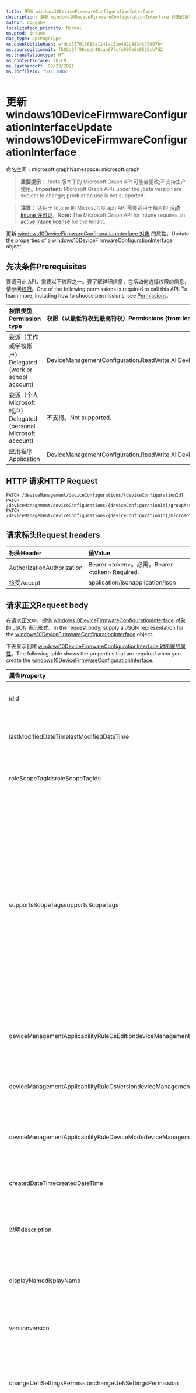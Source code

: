 ```yaml
---
title: 更新 windows10DeviceFirmwareConfigurationInterface
description: 更新 windows10DeviceFirmwareConfigurationInterface 对象的属性。
author: dougeby
localization_priority: Normal
ms.prod: intune
doc_type: apiPageType
ms.openlocfilehash: efdcd537013689a1141ac31e492c9814c75d07b4
ms.sourcegitcommit: f592c9ff96ceeb40caa67fcfe90fe6c8525cb7d2
ms.translationtype: MT
ms.contentlocale: zh-CN
ms.lasthandoff: 03/23/2021
ms.locfileid: "51151086"
---
```

# <a name="update-windows10devicefirmwareconfigurationinterface"></a><span data-ttu-id="ea507-103">更新 windows10DeviceFirmwareConfigurationInterface</span><span class="sxs-lookup"><span data-stu-id="ea507-103">Update windows10DeviceFirmwareConfigurationInterface</span></span>

<span data-ttu-id="ea507-104">命名空间：microsoft.graph</span><span class="sxs-lookup"><span data-stu-id="ea507-104">Namespace: microsoft.graph</span></span>

> <span data-ttu-id="ea507-105">**重要提示：** /beta 版本下的 Microsoft Graph API 可能会更改;不支持生产使用。</span><span class="sxs-lookup"><span data-stu-id="ea507-105">**Important:** Microsoft Graph APIs under the /beta version are subject to change; production use is not supported.</span></span>

> <span data-ttu-id="ea507-106">**注意：** 适用于 Intune 的 Microsoft Graph API 需要适用于租户的 [活动 Intune 许可证](https://go.microsoft.com/fwlink/?linkid=839381)。</span><span class="sxs-lookup"><span data-stu-id="ea507-106">**Note:** The Microsoft Graph API for Intune requires an [active Intune license](https://go.microsoft.com/fwlink/?linkid=839381) for the tenant.</span></span>

<span data-ttu-id="ea507-107">更新 [windows10DeviceFirmwareConfigurationInterface 对象](../resources/intune-deviceconfig-windows10devicefirmwareconfigurationinterface.md) 的属性。</span><span class="sxs-lookup"><span data-stu-id="ea507-107">Update the properties of a [windows10DeviceFirmwareConfigurationInterface](../resources/intune-deviceconfig-windows10devicefirmwareconfigurationinterface.md) object.</span></span>

## <a name="prerequisites"></a><span data-ttu-id="ea507-108">先决条件</span><span class="sxs-lookup"><span data-stu-id="ea507-108">Prerequisites</span></span>
<span data-ttu-id="ea507-p101">要调用此 API，需要以下权限之一。要了解详细信息，包括如何选择权限的信息，请参阅[权限](/graph/permissions-reference)。</span><span class="sxs-lookup"><span data-stu-id="ea507-p101">One of the following permissions is required to call this API. To learn more, including how to choose permissions, see [Permissions](/graph/permissions-reference).</span></span>

|<span data-ttu-id="ea507-111">权限类型</span><span class="sxs-lookup"><span data-stu-id="ea507-111">Permission type</span></span>|<span data-ttu-id="ea507-112">权限（从最低特权到最高特权）</span><span class="sxs-lookup"><span data-stu-id="ea507-112">Permissions (from least to most privileged)</span></span>|
|:---|:---|
|<span data-ttu-id="ea507-113">委派（工作或学校帐户）</span><span class="sxs-lookup"><span data-stu-id="ea507-113">Delegated (work or school account)</span></span>|<span data-ttu-id="ea507-114">DeviceManagementConfiguration.ReadWrite.All</span><span class="sxs-lookup"><span data-stu-id="ea507-114">DeviceManagementConfiguration.ReadWrite.All</span></span>|
|<span data-ttu-id="ea507-115">委派（个人 Microsoft 帐户）</span><span class="sxs-lookup"><span data-stu-id="ea507-115">Delegated (personal Microsoft account)</span></span>|<span data-ttu-id="ea507-116">不支持。</span><span class="sxs-lookup"><span data-stu-id="ea507-116">Not supported.</span></span>|
|<span data-ttu-id="ea507-117">应用程序</span><span class="sxs-lookup"><span data-stu-id="ea507-117">Application</span></span>|<span data-ttu-id="ea507-118">DeviceManagementConfiguration.ReadWrite.All</span><span class="sxs-lookup"><span data-stu-id="ea507-118">DeviceManagementConfiguration.ReadWrite.All</span></span>|

## <a name="http-request"></a><span data-ttu-id="ea507-119">HTTP 请求</span><span class="sxs-lookup"><span data-stu-id="ea507-119">HTTP Request</span></span>
<!-- {
  "blockType": "ignored"
}
-->
``` http
PATCH /deviceManagement/deviceConfigurations/{deviceConfigurationId}
PATCH /deviceManagement/deviceConfigurations/{deviceConfigurationId}/groupAssignments/{deviceConfigurationGroupAssignmentId}/deviceConfiguration
PATCH /deviceManagement/deviceConfigurations/{deviceConfigurationId}/microsoft.graph.windowsDomainJoinConfiguration/networkAccessConfigurations/{deviceConfigurationId}
```

## <a name="request-headers"></a><span data-ttu-id="ea507-120">请求标头</span><span class="sxs-lookup"><span data-stu-id="ea507-120">Request headers</span></span>
|<span data-ttu-id="ea507-121">标头</span><span class="sxs-lookup"><span data-stu-id="ea507-121">Header</span></span>|<span data-ttu-id="ea507-122">值</span><span class="sxs-lookup"><span data-stu-id="ea507-122">Value</span></span>|
|:---|:---|
|<span data-ttu-id="ea507-123">Authorization</span><span class="sxs-lookup"><span data-stu-id="ea507-123">Authorization</span></span>|<span data-ttu-id="ea507-124">Bearer &lt;token&gt;。必需。</span><span class="sxs-lookup"><span data-stu-id="ea507-124">Bearer &lt;token&gt; Required.</span></span>|
|<span data-ttu-id="ea507-125">接受</span><span class="sxs-lookup"><span data-stu-id="ea507-125">Accept</span></span>|<span data-ttu-id="ea507-126">application/json</span><span class="sxs-lookup"><span data-stu-id="ea507-126">application/json</span></span>|

## <a name="request-body"></a><span data-ttu-id="ea507-127">请求正文</span><span class="sxs-lookup"><span data-stu-id="ea507-127">Request body</span></span>
<span data-ttu-id="ea507-128">在请求正文中，提供 [windows10DeviceFirmwareConfigurationInterface](../resources/intune-deviceconfig-windows10devicefirmwareconfigurationinterface.md) 对象的 JSON 表示形式。</span><span class="sxs-lookup"><span data-stu-id="ea507-128">In the request body, supply a JSON representation for the [windows10DeviceFirmwareConfigurationInterface](../resources/intune-deviceconfig-windows10devicefirmwareconfigurationinterface.md) object.</span></span>

<span data-ttu-id="ea507-129">下表显示创建 [windows10DeviceFirmwareConfigurationInterface 时所需的属性](../resources/intune-deviceconfig-windows10devicefirmwareconfigurationinterface.md)。</span><span class="sxs-lookup"><span data-stu-id="ea507-129">The following table shows the properties that are required when you create the [windows10DeviceFirmwareConfigurationInterface](../resources/intune-deviceconfig-windows10devicefirmwareconfigurationinterface.md).</span></span>

|<span data-ttu-id="ea507-130">属性</span><span class="sxs-lookup"><span data-stu-id="ea507-130">Property</span></span>|<span data-ttu-id="ea507-131">类型</span><span class="sxs-lookup"><span data-stu-id="ea507-131">Type</span></span>|<span data-ttu-id="ea507-132">说明</span><span class="sxs-lookup"><span data-stu-id="ea507-132">Description</span></span>|
|:---|:---|:---|
|<span data-ttu-id="ea507-133">id</span><span class="sxs-lookup"><span data-stu-id="ea507-133">id</span></span>|<span data-ttu-id="ea507-134">String</span><span class="sxs-lookup"><span data-stu-id="ea507-134">String</span></span>|<span data-ttu-id="ea507-135">实体的键。</span><span class="sxs-lookup"><span data-stu-id="ea507-135">Key of the entity.</span></span> <span data-ttu-id="ea507-136">继承自 [deviceConfiguration](../resources/intune-shared-deviceconfiguration.md)</span><span class="sxs-lookup"><span data-stu-id="ea507-136">Inherited from [deviceConfiguration](../resources/intune-shared-deviceconfiguration.md)</span></span>|
|<span data-ttu-id="ea507-137">lastModifiedDateTime</span><span class="sxs-lookup"><span data-stu-id="ea507-137">lastModifiedDateTime</span></span>|<span data-ttu-id="ea507-138">DateTimeOffset</span><span class="sxs-lookup"><span data-stu-id="ea507-138">DateTimeOffset</span></span>|<span data-ttu-id="ea507-139">上次修改对象的日期/时间。</span><span class="sxs-lookup"><span data-stu-id="ea507-139">DateTime the object was last modified.</span></span> <span data-ttu-id="ea507-140">继承自 [deviceConfiguration](../resources/intune-shared-deviceconfiguration.md)</span><span class="sxs-lookup"><span data-stu-id="ea507-140">Inherited from [deviceConfiguration](../resources/intune-shared-deviceconfiguration.md)</span></span>|
|<span data-ttu-id="ea507-141">roleScopeTagIds</span><span class="sxs-lookup"><span data-stu-id="ea507-141">roleScopeTagIds</span></span>|<span data-ttu-id="ea507-142">String collection</span><span class="sxs-lookup"><span data-stu-id="ea507-142">String collection</span></span>|<span data-ttu-id="ea507-143">此实体实例的范围标记列表。</span><span class="sxs-lookup"><span data-stu-id="ea507-143">List of Scope Tags for this Entity instance.</span></span> <span data-ttu-id="ea507-144">继承自 [deviceConfiguration](../resources/intune-shared-deviceconfiguration.md)</span><span class="sxs-lookup"><span data-stu-id="ea507-144">Inherited from [deviceConfiguration](../resources/intune-shared-deviceconfiguration.md)</span></span>|
|<span data-ttu-id="ea507-145">supportsScopeTags</span><span class="sxs-lookup"><span data-stu-id="ea507-145">supportsScopeTags</span></span>|<span data-ttu-id="ea507-146">Boolean</span><span class="sxs-lookup"><span data-stu-id="ea507-146">Boolean</span></span>|<span data-ttu-id="ea507-147">指示基础设备配置是否支持分配范围标记。</span><span class="sxs-lookup"><span data-stu-id="ea507-147">Indicates whether or not the underlying Device Configuration supports the assignment of scope tags.</span></span> <span data-ttu-id="ea507-148">当此值为 false 且实体对作用域用户不可见时，不允许分配给 ScopeTags 属性。</span><span class="sxs-lookup"><span data-stu-id="ea507-148">Assigning to the ScopeTags property is not allowed when this value is false and entities will not be visible to scoped users.</span></span> <span data-ttu-id="ea507-149">这适用于在 Silverlight 中创建的旧版策略，可通过在 Azure 门户中删除和重新创建策略来解决。</span><span class="sxs-lookup"><span data-stu-id="ea507-149">This occurs for Legacy policies created in Silverlight and can be resolved by deleting and recreating the policy in the Azure Portal.</span></span> <span data-ttu-id="ea507-150">此属性是只读的。</span><span class="sxs-lookup"><span data-stu-id="ea507-150">This property is read-only.</span></span> <span data-ttu-id="ea507-151">继承自 [deviceConfiguration](../resources/intune-shared-deviceconfiguration.md)</span><span class="sxs-lookup"><span data-stu-id="ea507-151">Inherited from [deviceConfiguration](../resources/intune-shared-deviceconfiguration.md)</span></span>|
|<span data-ttu-id="ea507-152">deviceManagementApplicabilityRuleOsEdition</span><span class="sxs-lookup"><span data-stu-id="ea507-152">deviceManagementApplicabilityRuleOsEdition</span></span>|[<span data-ttu-id="ea507-153">deviceManagementApplicabilityRuleOsEdition</span><span class="sxs-lookup"><span data-stu-id="ea507-153">deviceManagementApplicabilityRuleOsEdition</span></span>](../resources/intune-deviceconfig-devicemanagementapplicabilityruleosedition.md)|<span data-ttu-id="ea507-154">此策略的操作系统版本适用性。</span><span class="sxs-lookup"><span data-stu-id="ea507-154">The OS edition applicability for this Policy.</span></span> <span data-ttu-id="ea507-155">继承自 [deviceConfiguration](../resources/intune-shared-deviceconfiguration.md)</span><span class="sxs-lookup"><span data-stu-id="ea507-155">Inherited from [deviceConfiguration](../resources/intune-shared-deviceconfiguration.md)</span></span>|
|<span data-ttu-id="ea507-156">deviceManagementApplicabilityRuleOsVersion</span><span class="sxs-lookup"><span data-stu-id="ea507-156">deviceManagementApplicabilityRuleOsVersion</span></span>|[<span data-ttu-id="ea507-157">deviceManagementApplicabilityRuleOsVersion</span><span class="sxs-lookup"><span data-stu-id="ea507-157">deviceManagementApplicabilityRuleOsVersion</span></span>](../resources/intune-deviceconfig-devicemanagementapplicabilityruleosversion.md)|<span data-ttu-id="ea507-158">此策略的操作系统版本适用性规则。</span><span class="sxs-lookup"><span data-stu-id="ea507-158">The OS version applicability rule for this Policy.</span></span> <span data-ttu-id="ea507-159">继承自 [deviceConfiguration](../resources/intune-shared-deviceconfiguration.md)</span><span class="sxs-lookup"><span data-stu-id="ea507-159">Inherited from [deviceConfiguration](../resources/intune-shared-deviceconfiguration.md)</span></span>|
|<span data-ttu-id="ea507-160">deviceManagementApplicabilityRuleDeviceMode</span><span class="sxs-lookup"><span data-stu-id="ea507-160">deviceManagementApplicabilityRuleDeviceMode</span></span>|[<span data-ttu-id="ea507-161">deviceManagementApplicabilityRuleDeviceMode</span><span class="sxs-lookup"><span data-stu-id="ea507-161">deviceManagementApplicabilityRuleDeviceMode</span></span>](../resources/intune-deviceconfig-devicemanagementapplicabilityruledevicemode.md)|<span data-ttu-id="ea507-162">此策略的设备模式适用性规则。</span><span class="sxs-lookup"><span data-stu-id="ea507-162">The device mode applicability rule for this Policy.</span></span> <span data-ttu-id="ea507-163">继承自 [deviceConfiguration](../resources/intune-shared-deviceconfiguration.md)</span><span class="sxs-lookup"><span data-stu-id="ea507-163">Inherited from [deviceConfiguration](../resources/intune-shared-deviceconfiguration.md)</span></span>|
|<span data-ttu-id="ea507-164">createdDateTime</span><span class="sxs-lookup"><span data-stu-id="ea507-164">createdDateTime</span></span>|<span data-ttu-id="ea507-165">DateTimeOffset</span><span class="sxs-lookup"><span data-stu-id="ea507-165">DateTimeOffset</span></span>|<span data-ttu-id="ea507-166">创建对象的日期/时间。</span><span class="sxs-lookup"><span data-stu-id="ea507-166">DateTime the object was created.</span></span> <span data-ttu-id="ea507-167">继承自 [deviceConfiguration](../resources/intune-shared-deviceconfiguration.md)</span><span class="sxs-lookup"><span data-stu-id="ea507-167">Inherited from [deviceConfiguration](../resources/intune-shared-deviceconfiguration.md)</span></span>|
|<span data-ttu-id="ea507-168">说明</span><span class="sxs-lookup"><span data-stu-id="ea507-168">description</span></span>|<span data-ttu-id="ea507-169">String</span><span class="sxs-lookup"><span data-stu-id="ea507-169">String</span></span>|<span data-ttu-id="ea507-170">管理员提供的设备配置的说明。</span><span class="sxs-lookup"><span data-stu-id="ea507-170">Admin provided description of the Device Configuration.</span></span> <span data-ttu-id="ea507-171">继承自 [deviceConfiguration](../resources/intune-shared-deviceconfiguration.md)</span><span class="sxs-lookup"><span data-stu-id="ea507-171">Inherited from [deviceConfiguration](../resources/intune-shared-deviceconfiguration.md)</span></span>|
|<span data-ttu-id="ea507-172">displayName</span><span class="sxs-lookup"><span data-stu-id="ea507-172">displayName</span></span>|<span data-ttu-id="ea507-173">String</span><span class="sxs-lookup"><span data-stu-id="ea507-173">String</span></span>|<span data-ttu-id="ea507-174">管理员提供的设备配置的名称。</span><span class="sxs-lookup"><span data-stu-id="ea507-174">Admin provided name of the device configuration.</span></span> <span data-ttu-id="ea507-175">继承自 [deviceConfiguration](../resources/intune-shared-deviceconfiguration.md)</span><span class="sxs-lookup"><span data-stu-id="ea507-175">Inherited from [deviceConfiguration](../resources/intune-shared-deviceconfiguration.md)</span></span>|
|<span data-ttu-id="ea507-176">version</span><span class="sxs-lookup"><span data-stu-id="ea507-176">version</span></span>|<span data-ttu-id="ea507-177">Int32</span><span class="sxs-lookup"><span data-stu-id="ea507-177">Int32</span></span>|<span data-ttu-id="ea507-178">设备配置的版本。</span><span class="sxs-lookup"><span data-stu-id="ea507-178">Version of the device configuration.</span></span> <span data-ttu-id="ea507-179">继承自 [deviceConfiguration](../resources/intune-shared-deviceconfiguration.md)</span><span class="sxs-lookup"><span data-stu-id="ea507-179">Inherited from [deviceConfiguration](../resources/intune-shared-deviceconfiguration.md)</span></span>|
|<span data-ttu-id="ea507-180">changeUefiSettingsPermission</span><span class="sxs-lookup"><span data-stu-id="ea507-180">changeUefiSettingsPermission</span></span>|[<span data-ttu-id="ea507-181">changeUefiSettingsPermission</span><span class="sxs-lookup"><span data-stu-id="ea507-181">changeUefiSettingsPermission</span></span>](../resources/intune-deviceconfig-changeuefisettingspermission.md)|<span data-ttu-id="ea507-182">定义授予用户更改 UEFI 设置的权限级别。</span><span class="sxs-lookup"><span data-stu-id="ea507-182">Defines the permission level granted to users to change UEFI settings.</span></span> <span data-ttu-id="ea507-183">可取值为：`notConfiguredOnly`、`none`。</span><span class="sxs-lookup"><span data-stu-id="ea507-183">Possible values are: `notConfiguredOnly`, `none`.</span></span>|
|<span data-ttu-id="ea507-184">virtualizationOfCpuAndIO</span><span class="sxs-lookup"><span data-stu-id="ea507-184">virtualizationOfCpuAndIO</span></span>|[<span data-ttu-id="ea507-185">enablement</span><span class="sxs-lookup"><span data-stu-id="ea507-185">enablement</span></span>](../resources/intune-shared-enablement.md)|<span data-ttu-id="ea507-186">定义是否启用 CPU 和 IO 虚拟化。</span><span class="sxs-lookup"><span data-stu-id="ea507-186">Defines whether CPU and IO virtualization is enabled.</span></span> <span data-ttu-id="ea507-187">可取值为：`notConfigured`、`enabled`、`disabled`。</span><span class="sxs-lookup"><span data-stu-id="ea507-187">Possible values are: `notConfigured`, `enabled`, `disabled`.</span></span>|
|<span data-ttu-id="ea507-188">相机</span><span class="sxs-lookup"><span data-stu-id="ea507-188">cameras</span></span>|[<span data-ttu-id="ea507-189">enablement</span><span class="sxs-lookup"><span data-stu-id="ea507-189">enablement</span></span>](../resources/intune-shared-enablement.md)|<span data-ttu-id="ea507-190">定义是否启用内置相机。</span><span class="sxs-lookup"><span data-stu-id="ea507-190">Defines whether built-in cameras are enabled.</span></span> <span data-ttu-id="ea507-191">可取值为：`notConfigured`、`enabled`、`disabled`。</span><span class="sxs-lookup"><span data-stu-id="ea507-191">Possible values are: `notConfigured`, `enabled`, `disabled`.</span></span>|
|<span data-ttu-id="ea507-192">microphonesAndSpeakers</span><span class="sxs-lookup"><span data-stu-id="ea507-192">microphonesAndSpeakers</span></span>|[<span data-ttu-id="ea507-193">enablement</span><span class="sxs-lookup"><span data-stu-id="ea507-193">enablement</span></span>](../resources/intune-shared-enablement.md)|<span data-ttu-id="ea507-194">定义是否启用内置麦克风或扬声器。</span><span class="sxs-lookup"><span data-stu-id="ea507-194">Defines whether built-in microphones or speakers are enabled.</span></span> <span data-ttu-id="ea507-195">可取值为：`notConfigured`、`enabled`、`disabled`。</span><span class="sxs-lookup"><span data-stu-id="ea507-195">Possible values are: `notConfigured`, `enabled`, `disabled`.</span></span>|
|<span data-ttu-id="ea507-196">无线电广播</span><span class="sxs-lookup"><span data-stu-id="ea507-196">radios</span></span>|[<span data-ttu-id="ea507-197">enablement</span><span class="sxs-lookup"><span data-stu-id="ea507-197">enablement</span></span>](../resources/intune-shared-enablement.md)|<span data-ttu-id="ea507-198">定义是否启用内置无线电（如 WIFI、NFC、Bluetooth等）。</span><span class="sxs-lookup"><span data-stu-id="ea507-198">Defines whether built-in radios e.g. WIFI, NFC, Bluetooth, are enabled.</span></span> <span data-ttu-id="ea507-199">可取值为：`notConfigured`、`enabled`、`disabled`。</span><span class="sxs-lookup"><span data-stu-id="ea507-199">Possible values are: `notConfigured`, `enabled`, `disabled`.</span></span>|
|<span data-ttu-id="ea507-200">bootFromExternalMedia</span><span class="sxs-lookup"><span data-stu-id="ea507-200">bootFromExternalMedia</span></span>|[<span data-ttu-id="ea507-201">enablement</span><span class="sxs-lookup"><span data-stu-id="ea507-201">enablement</span></span>](../resources/intune-shared-enablement.md)|<span data-ttu-id="ea507-202">定义是否允许用户从外部媒体启动。</span><span class="sxs-lookup"><span data-stu-id="ea507-202">Defines whether a user is allowed to boot from external media.</span></span> <span data-ttu-id="ea507-203">可取值为：`notConfigured`、`enabled`、`disabled`。</span><span class="sxs-lookup"><span data-stu-id="ea507-203">Possible values are: `notConfigured`, `enabled`, `disabled`.</span></span>|
|<span data-ttu-id="ea507-204">bootFromBuiltInNetworkAdapters</span><span class="sxs-lookup"><span data-stu-id="ea507-204">bootFromBuiltInNetworkAdapters</span></span>|[<span data-ttu-id="ea507-205">enablement</span><span class="sxs-lookup"><span data-stu-id="ea507-205">enablement</span></span>](../resources/intune-shared-enablement.md)|<span data-ttu-id="ea507-206">定义是否允许用户从内置网络适配器启动。</span><span class="sxs-lookup"><span data-stu-id="ea507-206">Defines whether a user is allowed to boot from built-in network adapters.</span></span> <span data-ttu-id="ea507-207">可取值为：`notConfigured`、`enabled`、`disabled`。</span><span class="sxs-lookup"><span data-stu-id="ea507-207">Possible values are: `notConfigured`, `enabled`, `disabled`.</span></span>|



## <a name="response"></a><span data-ttu-id="ea507-208">响应</span><span class="sxs-lookup"><span data-stu-id="ea507-208">Response</span></span>
<span data-ttu-id="ea507-209">如果成功，此方法在响应正文中返回 响应代码和更新的 `200 OK` [windows10DeviceFirmwareConfigurationInterface](../resources/intune-deviceconfig-windows10devicefirmwareconfigurationinterface.md) 对象。</span><span class="sxs-lookup"><span data-stu-id="ea507-209">If successful, this method returns a `200 OK` response code and an updated [windows10DeviceFirmwareConfigurationInterface](../resources/intune-deviceconfig-windows10devicefirmwareconfigurationinterface.md) object in the response body.</span></span>

## <a name="example"></a><span data-ttu-id="ea507-210">示例</span><span class="sxs-lookup"><span data-stu-id="ea507-210">Example</span></span>

### <a name="request"></a><span data-ttu-id="ea507-211">请求</span><span class="sxs-lookup"><span data-stu-id="ea507-211">Request</span></span>
<span data-ttu-id="ea507-212">下面是一个请求示例。</span><span class="sxs-lookup"><span data-stu-id="ea507-212">Here is an example of the request.</span></span>
``` http
PATCH https://graph.microsoft.com/beta/deviceManagement/deviceConfigurations/{deviceConfigurationId}
Content-type: application/json
Content-length: 1309

{
  "@odata.type": "#microsoft.graph.windows10DeviceFirmwareConfigurationInterface",
  "roleScopeTagIds": [
    "Role Scope Tag Ids value"
  ],
  "supportsScopeTags": true,
  "deviceManagementApplicabilityRuleOsEdition": {
    "@odata.type": "microsoft.graph.deviceManagementApplicabilityRuleOsEdition",
    "osEditionTypes": [
      "windows10EnterpriseN"
    ],
    "name": "Name value",
    "ruleType": "exclude"
  },
  "deviceManagementApplicabilityRuleOsVersion": {
    "@odata.type": "microsoft.graph.deviceManagementApplicabilityRuleOsVersion",
    "minOSVersion": "Min OSVersion value",
    "maxOSVersion": "Max OSVersion value",
    "name": "Name value",
    "ruleType": "exclude"
  },
  "deviceManagementApplicabilityRuleDeviceMode": {
    "@odata.type": "microsoft.graph.deviceManagementApplicabilityRuleDeviceMode",
    "deviceMode": "sModeConfiguration",
    "name": "Name value",
    "ruleType": "exclude"
  },
  "description": "Description value",
  "displayName": "Display Name value",
  "version": 7,
  "changeUefiSettingsPermission": "none",
  "virtualizationOfCpuAndIO": "enabled",
  "cameras": "enabled",
  "microphonesAndSpeakers": "enabled",
  "radios": "enabled",
  "bootFromExternalMedia": "enabled",
  "bootFromBuiltInNetworkAdapters": "enabled"
}
```

### <a name="response"></a><span data-ttu-id="ea507-213">响应</span><span class="sxs-lookup"><span data-stu-id="ea507-213">Response</span></span>
<span data-ttu-id="ea507-p120">下面是一个响应示例。注意：为了简单起见，可能会将此处所示的响应对象截断。将从实际调用中返回所有属性。</span><span class="sxs-lookup"><span data-stu-id="ea507-p120">Here is an example of the response. Note: The response object shown here may be truncated for brevity. All of the properties will be returned from an actual call.</span></span>
``` http
HTTP/1.1 200 OK
Content-Type: application/json
Content-Length: 1481

{
  "@odata.type": "#microsoft.graph.windows10DeviceFirmwareConfigurationInterface",
  "id": "96474363-4363-9647-6343-479663434796",
  "lastModifiedDateTime": "2017-01-01T00:00:35.1329464-08:00",
  "roleScopeTagIds": [
    "Role Scope Tag Ids value"
  ],
  "supportsScopeTags": true,
  "deviceManagementApplicabilityRuleOsEdition": {
    "@odata.type": "microsoft.graph.deviceManagementApplicabilityRuleOsEdition",
    "osEditionTypes": [
      "windows10EnterpriseN"
    ],
    "name": "Name value",
    "ruleType": "exclude"
  },
  "deviceManagementApplicabilityRuleOsVersion": {
    "@odata.type": "microsoft.graph.deviceManagementApplicabilityRuleOsVersion",
    "minOSVersion": "Min OSVersion value",
    "maxOSVersion": "Max OSVersion value",
    "name": "Name value",
    "ruleType": "exclude"
  },
  "deviceManagementApplicabilityRuleDeviceMode": {
    "@odata.type": "microsoft.graph.deviceManagementApplicabilityRuleDeviceMode",
    "deviceMode": "sModeConfiguration",
    "name": "Name value",
    "ruleType": "exclude"
  },
  "createdDateTime": "2017-01-01T00:02:43.5775965-08:00",
  "description": "Description value",
  "displayName": "Display Name value",
  "version": 7,
  "changeUefiSettingsPermission": "none",
  "virtualizationOfCpuAndIO": "enabled",
  "cameras": "enabled",
  "microphonesAndSpeakers": "enabled",
  "radios": "enabled",
  "bootFromExternalMedia": "enabled",
  "bootFromBuiltInNetworkAdapters": "enabled"
}
```




